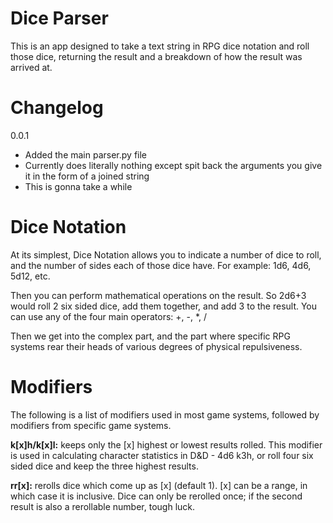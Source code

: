 # Dice Parser

This is an app designed to take a text string in RPG dice notation and
roll those dice, returning the result and a breakdown of how the result
was arrived at.

# Changelog

0.0.1  
* Added the main parser.py file  
* Currently does literally nothing except spit back the arguments you give it in the form of a joined string  
* This is gonna take a while  

# Dice Notation

At its simplest, Dice Notation allows you to indicate a number of dice to
roll, and the number of sides each of those dice have. For example: 1d6,
4d6, 5d12, etc.

Then you can perform mathematical operations on the result. So 2d6+3 would
roll 2 six sided dice, add them together, and add 3 to the result. You
can use any of the four main operators: +, -, *, /

Then we get into the complex part, and the part where specific RPG systems
rear their heads of various degrees of physical repulsiveness.

# Modifiers

The following is a list of modifiers used in most game systems, followed by
modifiers from specific game systems.

**k[x]h/k[x]l:** keeps only the [x] highest or lowest results rolled. This modifier is used in calculating character statistics in D&D - 4d6 k3h, or roll four six sided dice and keep the three highest results.

**rr[x]:** rerolls dice which come up as [x] (default 1). [x] can be a range, in which case it is inclusive. Dice can only be rerolled once; if the second result is also a rerollable number, tough luck.  


